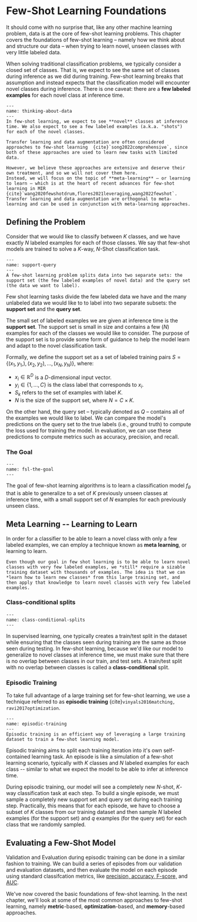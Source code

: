 # Few-Shot Learning Foundations

It should come with no surprise that, like any other machine learning problem, data is at the core of few-shot learning problems. This chapter covers the foundations of few-shot learning – namely how we think about and structure our data – when trying to learn novel, unseen classes with very little labeled data.

When solving traditional classification problems, we typically consider a closed set of classes. That is, we expect to see the same set of classes during inference as we did during training. Few-shot learning breaks that assumption and instead expects that the classification model will encounter novel classes during inference. There is one caveat: there are a **few labeled examples** for each novel class at inference time. 

```{figure} ../assets/foundations/thinking-about-data.png
---
name: thinking-about-data
---
In few-shot learning, we expect to see **novel** classes at inference time. We also expect to see a few labeled examples (a.k.a. "shots") for each of the novel classes. 
```


```{note}
Transfer learning and data augmentation are often considered approaches to few-shot learning  {cite}`song2022comprehensive`, since both of these approaches are used to learn new tasks with limited data. 

However, we believe these approaches are extensive and deserve their own treatment, and so we will not cover them here.
Instead, we will focus on the topic of **meta-learning** – or learning to learn – which is at the heart of recent advances for few-shot learning in MIR {cite}`wang2020fewshotdrum,flores2021leveraging,wang2022fewshot`. Transfer learning and data augmentation are orthogonal to meta-learning and can be used in conjunction with meta-learning approaches.
```

## Defining the Problem

Consider that we would like to classify between $K$ classes, and we have exactly $N$ labeled examples for each of those classes. 
We say that few-shot models are trained to solve a $K$-way, $N$-Shot classification task. 


```{figure} ../assets/foundations/support-query.png
---
name: support-query
---
A few-shot learning problem splits data into two separate sets: the support set (the few labeled examples of novel data) and the query set (the data we want to label).
```


Few shot learning tasks divide the few labeled data we have and the many unlabeled data we would like to to label into two separate subsets: the **support set** and the **query set**. 

The small set of labeled examples we are given at inference time is the **support set**. The support set is small in size and contains a few ($N$) examples for each of the classes we would like to consider. The purpose of the support set is to provide some form of guidance to help the model learn and adapt to the novel classification task. 

Formally, we define the support set as a set of labeled training pairs $S = \{(x_1, y_1,), (x_2, y_2), ..., (x_N, y_N)\}$, where:

- $x_i \in \mathbb{R}^D$ is a $D$-dimensional input vector.
- $y_i \in \{1,...,C\}$ is the class label that corresponds to $x_i$.
- $S_k$ refers to the set of examples with label $K$.
- $N$ is the size of the support set, where $N = C \times K$.  

On the other hand, the query set – typically denoted as $Q$ – contains all of the examples we would like to label. We can compare the model's predictions on the query set to the true labels (i.e., ground truth) to compute the loss used for training the model. In evaluation, we can use these predictions to compute metrics such as accuracy, precision, and recall.


### The Goal

```{figure} ../assets/foundations/fsl-the-goal.png
---
name: fsl-the-goal
---
```

The goal of few-shot learning algorithms is to learn a classification model $f_\theta$ that is able to generalize to a set of $K$ previously unseen classes at inference time, with a small support set of  $N$ examples for each previously unseen class.

## Meta Learning -- Learning to Learn

In order for a classifier to be able to learn a novel class with only a few labeled examples, we can employ a technique known as **meta learning**, or learning to learn.

```{note}
Even though our goal in few shot learning is to be able to learn novel classes with very few labeled examples, we *still* require a sizable training dataset with thousands of examples. The idea is that we can *learn how to learn new classes* from this large training set, and then apply that knowledge to learn novel classes with very few labeled examples.
```

### Class-conditional splits

```{figure} ../assets/foundations/class-conditional-splits.png
---
name: class-conditional-splits
---
```

In supervised learning, one typically creates a train/test split in the dataset while ensuring that the classes seen during training are the same as those seen during testing.
In few-shot learning, because we'd like our model to generalize to novel classes at inference time, we must make sure that there is no overlap between classes in our train, and test sets.
A train/test split with no overlap between classes is called a **class-conditional** split. 


### Episodic Training

To take full advantage of a large training set for few-shot learning, we use a technique referred to as **episodic training** {cite}`vinyals2016matching, ravi2017optimization`. 

```{figure} ../assets/foundations/episodic-training.png
---
name: episodic-training
---
Episodic training is an efficient way of leveraging a large training dataset to train a few-shot learning model.
```

Episodic training aims to split each training iteration into it's own self-contained learning task. An episode is like a simulation of a few-shot learning scenario, typically with $K$ classes and $N$ labeled examples for each class -- similar to what we expect the model to be able to infer at inference time. 

During episodic training, our model will see a completely new $N$-shot, $K$-way classification task at each step. To build a single episode, we must sample a completely new support set and query set during each training step.
Practically, this means that for each episode, we have to choose a subset of $K$ classes from our training dataset and then sample $N$ labeled examples (for the support set) and $q$ examples (for the query set) for each class that we randomly sampled. 


## Evaluating a Few-Shot Model
Validation and Evaluation during episodic training can be done in a similar fashion to training. We can build a series of episodes from our validation and evaluation datasets, and then evaluate the model on each episode using standard classifcation metrics, like [precision, accuracy, F-score,](https://developers.google.com/machine-learning/crash-course/classification/precision-and-recall) and [AUC](https://developers.google.com/machine-learning/crash-course/classification/roc-and-auc). 

We've now covered the basic foundations of few-shot learning. In the next chapter, we'll look at some of the most common approaches to few-shot learning, namely **metric**-based, **optimization**-based, and **memory**-based approaches. 
